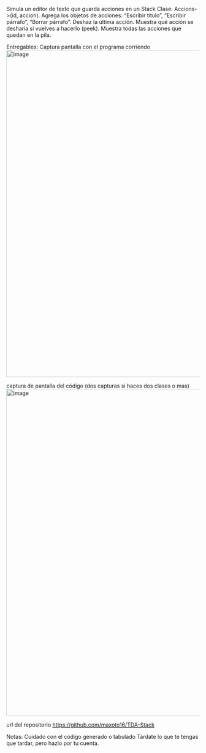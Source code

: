 Simula un editor de texto que guarda acciones en un Stack<Accions>
Clase: Accions->(id, accion).
Agrega los objetos de acciones: “Escribir título”, “Escribir párrafo”, “Borrar párrafo”.
Deshaz la última acción.
Muestra qué acción se desharía si vuelves a hacerlo (peek).
Muestra todas las acciones que quedan en la pila.

Entregables:
Captura pantalla con el programa corriendo
<img width="1600" height="852" alt="image" src="https://github.com/user-attachments/assets/f75170e3-3bd3-44ad-8ff3-c68eca9dcb76" />

captura de pantalla del código (dos capturas si haces dos clases o mas)
<img width="1600" height="852" alt="image" src="https://github.com/user-attachments/assets/65f7b5cb-2bed-44b8-89e0-f86ffc1991ab" />

url del repositorio
https://github.com/maxoto16/TDA-Stack

Notas:
Cuidado con el código generado o tabulado
Tárdate lo que te tengas que tardar, pero hazlo por tu cuenta.
